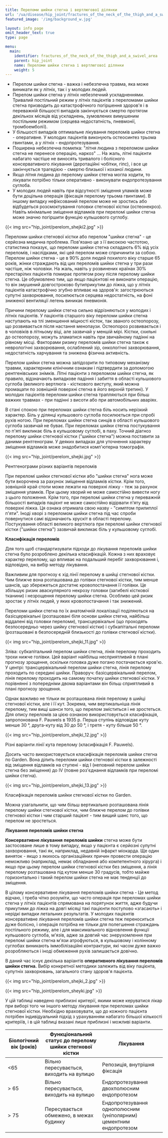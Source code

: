 ```yaml
---
title: Переломи шийки стегна і вертлюгової ділянки
url: '/ua/disease/hip_joint/fractures_of_the_neck_of_the_thigh_and_a_swivel_area'
featured_image: '/img/background_w.jpg'

layout: info_page
omit_header_text: true
type: page

menu:
  main:
    identifier: fractures_of_the_neck_of_the_thigh_and_a_swivel_area
    parent: hip_joint
    name: Переломи шийки стегна і вертлюгової ділянки
    weight: 5
---
```


- Перелом шийки стегна - важка і небезпечна травма, яка може виникати як у літніх, так і у молодих людей. 
- Перелом шийки 
стегна у літніх небезпечний ускладненнями.  Тривалий постільний режим у літніх пацієнтів з переломами шийки стегна
призводить до катастрофічного погіршення здоров'я і в переважній більшості випадків закінчується смертю протягом
декількох місяців від ускладнень, зумовлених вимушеним постільним режимом (серцева недостатність, пневмонії,
тромбоемболії). 
- У більшості випадків оптимальне лікування переломів шийки стегна - оперативне.  У молодих пацієнтів
виконують остеосинтез трьома гвинтами, а у літніх - ендопротезування. 
- Поширена небезпечна помилка: "літня людина з
переломом шийки стегна не перенесе операцію, наркоз" ...  На жаль, літні пацієнти набагато частіше не виносять тривалого
і болісного консервативного лікування (деротаційні чобітки, гіпс), і все це закінчується трагедією - смертю близької і
коханої людини. 
- Якщо літня людина до перелому шийки стегна могла ходити, то лікувати потрібно тільки оперативно -
виконувати ендопротезування суглоба. 
- У молодих людей навіть при відсутності зміщення уламків може бути доцільна
операція (фіксація перелому трьома гвинтами).  В іншому випадку нефіксований перелом може не зростись або відбудеться
розсмоктування головки стегнової кістки (остеонекроз).  Навіть мінімальне зміщення відламків при переломі шийки стегна
може значно погіршити функцію кульшового суглобу.

{{< img src="hip_joint/perelom_shejki2.jpg" >}}

Переломи шийки стегнової кістки або перелом "шийки стегна" - це серйозна медична проблема. Пов'язано це з її високою
частотою, статистика показує, що переломи шийки стегна складають 6% від усіх переломів, і наслідками, які цей перелом
може спричинити за собою. Перелом шийки стегна - це в 90% доля людей похилого віку старше 65 років, жінки страждають від
цих переломів шийки стегна у три рази частіше, ніж чоловіки. На жаль, навіть у розвинених країнах 30% престарілих
пацієнтів помирає протягом року після перелому шийки стегна. Це обумовлено тим, що якщо пацієнтові не виконати операцію,
то він змушений довгостроково бутиприкутим до ліжка, що у літніх пацієнтів катастрофічно згубно впливає на здоров'я:
загострюються супутні захворювання, посилюється серцева недостатність, на фоні зниженої вентиляції легень виникає
пневмонія.

Причини перелому шийки стегна сильно відрізняються у молодих і літніх пацієнтів. У пацієнтів старшого віку переломи
шийки стегна наступають на тлі зменшення міцності кісток, так званого остеопорозу, що розвивається після настання
менопаузи. Остеопороз розвивається і в чоловіків в літньому віці, але зазвичай у меншій мірі. Кістки, схильні до
остеопорозу, можуть зламатися навіть при звичайному падінні на рівному місці. Факторами ризику переломів шийки стегна
також є неврологічні захворювання, ослаблений зір, онкологічні захворювання, недостатність харчування та знижена фізична
активність.

Перелом шийки стегна можна запідозрити по типовому механізму травми, характерним клінічним ознакам і підтвердити за
допомогою рентгенівських знімків. Літні пацієнти з переломом шийки стегна, як правило, відзначають випадкове падіння і
забиття в області кульшового суглоба (великого вертлюга - кісткового виступу, який можна промацати по зовнішній поверхні
стегна в його верхній третині). У молодих пацієнтів переломи шийки стегна трапляються при більш важких травмах - при
падінні з висоти або при автомобільних аваріях.

В стані спокою при переломах шийки стегна біль носить нерізкий характер. Біль у ділянці кульшового суглоба посилюється
при спробі рухів ногою. При переломах шийки стегна синців в області кульшового суглоба зазвичай не буває. При переломах
шийки стегна постукування по п'яті викликає біль в кульшовому суглобі, в паху. Точний діагноз перелому шийки стегнової
кістки ("шийки стегна") можна поставити за даними рентгенограм. У деяких випадках для уточнення характеру зміщення
відламків може знадобитися комп'ютерна томографія.

{{< img src="hip_joint/perelom_shejki.jpg" >}}

Рентгенограми різних варіантів переломів

При переломі шийки стегнової кістки або "шийки стегна" нога може бути вкорочена за рахунок зміщення відламків кістки.
Крім того, зовнішній край стопи може лежати на поверхні ліжку - теж за рахунок зміщення уламків. При цьому хворий не
може самостійно вивести ногу з цього положення. Крім того, при переломі шийки стегна у переважній більшості випадків
пацієнт не може самостійно відірвати п'яту від поверхні ліжка. Ця ознака отримала свою назву - "симптом прилиплої
п'яти". Іноді хворі з переломом шийки стегна під час спроби повернутися самі відзначають хрускіт в області перелому.
Постукування області великого вертлюга при переломі шийки стегнової кістки ("шийки стегна") зазвичай викликає біль у
кульшовому суглобі.

**Класифікація переломів**

Для того щоб стандартизувати підходи до лікування переломів шийки стегна було розроблено декілька класифікацій. Кожна з
них враховує характер перелому, що впливає на подальший перебіг захворювання і, відповідно, на вибір методу лікування.

Важливим для прогнозу є хід лінії перелому в шийці стегнової кістки. Чим ближче вона розташована до голівки стегнової
кістки, тим менше шансів, що збережеться достатнє кровопостачання її голівки. Це збільшує ризик аваскулярного некрозу
головки (загибелі кісткової тканини) і незрощення перелому шийки стегна. Особливо цей ризик зростає у літніх людей, у
яких кровопостачання і так знижений.

Переломи шийки стегна по їх анатомічній локалізації поділяються на базісцервікальні (розташовані біля основи шийки
стегна, найбільш віддалені від головки переломи), трансцервікальні (що проходять безпосередньо через шийку стегнової
кістки) і субкапітальні переломи (розташовані в безпосередній близькості до голівки стегнової кістки).

{{< img src="hip_joint/perelom_shejki_11.jpg" >}}

Зліва: субкапітальний перелом шийки стегна, лінія перелому проходить трохи нижче голівки. Цей варіант найбільш
несприятливий в плані прогнозу зрощення, оскільки головка дуже погано постачається кров'ю. У центрі: трансцервікальний
перелом шийки стегна, лінія перелому проходить по середині шийки. Праворуч: базісцервікальний перелом, лінія перелому
проходить на самому початку шийки стегнової кістки. У порівнянні з попередніми двома варіантами він більш сприятливий в
плані прогнозу зрощення.

Однак важливо не тільки як розташована лінія перелому в шийці стегнової кістки, але і її кут. Зокрема, чим вертикальніша
лінія перелому, тим вищі шанси того, що перелом зміститься і не зростеться. Для опису переломів за цією ознакою
використовується класифікація, запропонована F. Pauwels в 1935 р. Перша ступінь відповідає куту менше 30 °, друга-куту
від 30 до 50 °, і третя - куту більше 50 °.

{{< img src="hip_joint/perelom_shejki_12.jpg" >}}

Різні варіанти лінії кута перелому (класифікація F. Pauwels).

Досить часто використовується класифікація переломів шийки стегна по Garden. Вона ділить переломи шийки стегнової кістки
в залежності від зміщення відламків на ступені - від I (неповний перелом шийки стегна без зміщення) до IV (повне
роз'єднання відламків при переломі шийки стегна).

{{< img src="hip_joint/perelom_shejki_13.jpg" >}}

Класифікація переломів шийки стегнової кістки по Garden.

Можна узагальнити, що чим більш вертикально розташована лінія перелому шийки стегнової кістки, чим ближче перелом до
голівки стегнової кістки і чим старший пацієнт - тим вищий шанс того, що перелом не зростеться.

**Лікування переломів шийки стегна**

**Консервативне лікування** **переломів шийки** стегна може бути застосоване лише в тому випадку, якщо у пацієнта є
серйозні супутні захворювання, такі як, наприклад, недавній інфаркт міокарда. Ще один виняток - якщо з якихось
організаційних причин провести операцію неможливо (наприклад, немає обладнання або компетентного хірурга) і якщо при
цьому перелом шийки стегнової кістки без зміщення, а лінія перелому розташована під кутом менше 30 градусів, тобто майже
горизонтально і такий перелом шийки стегна не має тенденції до зміщення.

В цілому консервативне лікування переломів шийки стегна - Це метод відчаю, і треба чітко розуміти, що часто операція при
переломах шийки стегна у літніх пацієнтів спрямована на порятунок життя, адже будучи прикутими до ліжка на довгі місяці
такі пацієнти поступово «згасають» і нерідкі випадки летальних результатів. У молодих пацієнтів консервативне лікування
переломів шийки стегна теж переноситься дуже болісно, і операція потрібна не тільки для полегшення страждань
постільного режиму, але і для максимального відновлення функції кульшового суглоба, м'язів, адже за довгий час
знерухомлення при переломі шийки стегна м'язи атрофуються, в кульшовому і колінному суглобах виникають іммобілізаційні
контрактури, які часом дуже важко розробляються і іноді обмеження рухів залишається довічно.

В даний час існує декілька варіантів **оперативного лікування переломів шийки стегна.** Вибір конкретної методики
залежить від віку пацієнта, супутніх захворювань, загального стану здоров'я пацієнта.

{{< img src="hip_joint/perelom_shejki_2.jpg" >}}

{{< img src="hip_joint/perelom_sheyki.jpg" >}}

У цій таблиці наведено приблизні критерії, якими може керуватися лікар при виборі того чи іншого методу лікування при
переломах шийки стегнової кістки. Необхідно враховувати, що до кожного пацієнта потрібен індивідуальний підхід з
урахуванням набагато більшої кількості критеріїв, і в цій таблиці вказані лише приблизні і можливі варіанти.
    
| Біологічний вік (років) | Функціональний статус до перелому шийки стегнової кістки | Лікування |
|-------------------------|--------------------------------------------------------|-----------|
| <65                     | Вільно пересувається, виходить на вулицю                 | Репозиція, внутрішня фіксація |
| > 65                    | Вільно пересувається, виходить на вулицю                 | Ендопротезування двохполюсним ендопротезом |
| > 75                    | Пересувається обмежено, в межах будинку                  | Ендопротезування однополюсним (уніполярним) цементним ендопротезом |
